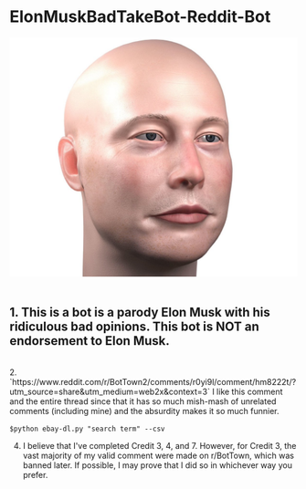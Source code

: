 # ElonMuskBadTakeBot-Reddit-Bot
![Web Crawler](BaldElon.jpg)
<br />
<br />
## 1. **This is a bot is a parody Elon Musk with his ridiculous bad opinions. This bot is NOT an endorsement to Elon Musk.**

<br />
2. `https://www.reddit.com/r/BotTown2/comments/r0yi9l/comment/hm8222t/?utm_source=share&utm_medium=web2x&context=3` I like this comment and the entire thread since that it has so much mish-mash of unrelated comments (including mine) and the absurdity makes it so much funnier.

```
$python ebay-dl.py "search term" --csv 
```


4. I believe that I've completed Credit 3, 4, and 7. However, for Credit 3, the vast majority of my valid comment were made on r/BotTown, which was banned later. If possible, I may prove that I did so in whichever way you prefer.
